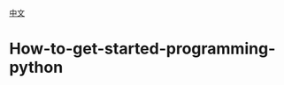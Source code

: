 [中文](https://gpchn.github.io/How-to-get-started-programming-python/README_zh.md)
# How-to-get-started-programming-python
